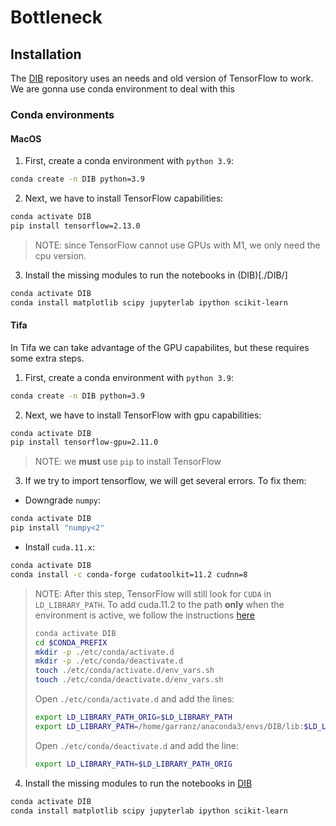 # Bottleneck

## Installation

The [DIB](./DIB) repository uses an needs and old version of TensorFlow to work.
We are gonna use conda environment to deal with this

### Conda environments

#### MacOS

1. First, create a conda environment with `python 3.9`:
```bash
conda create -n DIB python=3.9
```

2. Next, we have to install TensorFlow capabilities:
```bash
conda activate DIB
pip install tensorflow=2.13.0
```
> NOTE: since TensorFlow cannot use GPUs with M1, we only need the cpu version.

3. Install the missing modules to run the notebooks in (DIB)[./DIB/]
```bash
conda activate DIB
conda install matplotlib scipy jupyterlab ipython scikit-learn
```



#### Tifa

In Tifa we can take advantage of the GPU capabilites, but these requires some
extra steps.

1. First, create a conda environment with `python 3.9`:
```bash
conda create -n DIB python=3.9
```

2. Next, we have to install TensorFlow with gpu capabilities:
```bash
conda activate DIB
pip install tensorflow-gpu=2.11.0
```
> NOTE: we **must** use `pip` to install TensorFlow

3. If we try to import tensorflow, we will get several errors. To fix them:

- Downgrade `numpy`:
```bash
conda activate DIB
pip install "numpy<2"
```

- Install `cuda.11.x`:
```bash
conda activate DIB
conda install -c conda-forge cudatoolkit=11.2 cudnn=8
```
> NOTE: After this step, TensorFlow will still look for `CUDA` in `LD_LIBRARY_PATH`.
> To add cuda.11.2 to the path **only** when the environment is active, we
> follow the instructions
> [here](https://conda.io/projects/conda/en/latest/user-guide/tasks/manage-environments.html)
> ```bash
> conda activate DIB
> cd $CONDA_PREFIX
> mkdir -p ./etc/conda/activate.d
> mkdir -p ./etc/conda/deactivate.d
> touch ./etc/conda/activate.d/env_vars.sh
> touch ./etc/conda/deactivate.d/env_vars.sh
> ```
> Open `./etc/conda/activate.d` and add the lines:
> ```bash
> export LD_LIBRARY_PATH_ORIG=$LD_LIBRARY_PATH
> export LD_LIBRARY_PATH=/home/garranz/anaconda3/envs/DIB/lib:$LD_LIBRARY_PATH
> ```
> Open `./etc/conda/deactivate.d` and add the line:
>```bash
> export LD_LIBRARY_PATH=$LD_LIBRARY_PATH_ORIG
> ```

4. Install the missing modules to run the notebooks in [DIB](./DIB/)
```bash
conda activate DIB
conda install matplotlib scipy jupyterlab ipython scikit-learn
```
